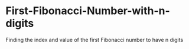 # First-Fibonacci-Number-with-n-digits
Finding the index and value of the first Fibonacci number to have n digits
